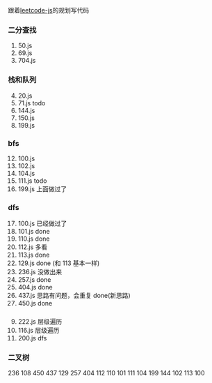 跟着[leetcode-js](https://github.com/sl1673495/leetcode-javascript)的规划写代码

### 二分查找

1. 50.js
2. 69.js
3. 704.js

### 栈和队列

4. 20.js
5. 71.js todo
6. 144.js
7. 150.js
8. 199.js

### bfs

12. 100.js
13. 102.js
14. 104.js
15. 111.js todo
16. 199.js 上面做过了

### dfs

17. 100.js 已经做过了
18. 101.js done
19. 110.js done
20. 112.js 多看
21. 113.js done
22. 129.js done (和 113 基本一样)
23. 236.js 没做出来
24. 257.js done
25. 404.js done
26. 437.js 思路有问题，会重复 done(新思路)
27. 450.js done

###

9. 222.js 层级遍历
10. 116.js 层级遍历
11. 200.js dfs

### 二叉树

236
108
450
437
129
257
404
112
110
101
111
104
199
144
102
113
100
